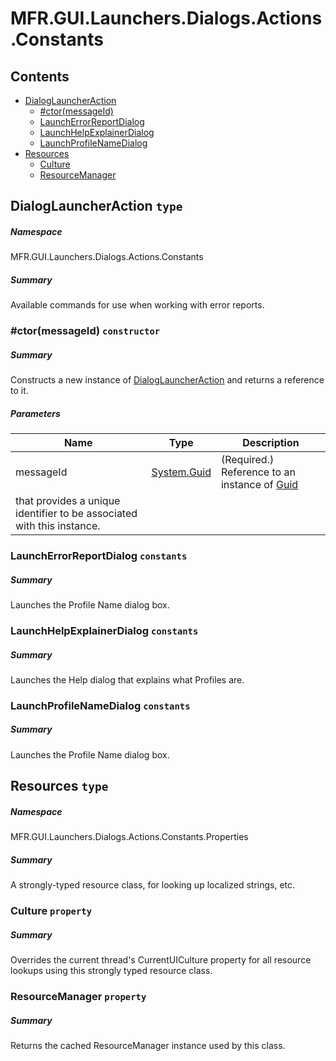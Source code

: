 <a name='assembly'></a>
# MFR.GUI.Launchers.Dialogs.Actions.Constants

## Contents

- [DialogLauncherAction](#T-MFR-GUI-Launchers-Dialogs-Actions-Constants-DialogLauncherAction 'MFR.GUI.Launchers.Dialogs.Actions.Constants.DialogLauncherAction')
  - [#ctor(messageId)](#M-MFR-GUI-Launchers-Dialogs-Actions-Constants-DialogLauncherAction-#ctor-System-Guid- 'MFR.GUI.Launchers.Dialogs.Actions.Constants.DialogLauncherAction.#ctor(System.Guid)')
  - [LaunchErrorReportDialog](#F-MFR-GUI-Launchers-Dialogs-Actions-Constants-DialogLauncherAction-LaunchErrorReportDialog 'MFR.GUI.Launchers.Dialogs.Actions.Constants.DialogLauncherAction.LaunchErrorReportDialog')
  - [LaunchHelpExplainerDialog](#F-MFR-GUI-Launchers-Dialogs-Actions-Constants-DialogLauncherAction-LaunchHelpExplainerDialog 'MFR.GUI.Launchers.Dialogs.Actions.Constants.DialogLauncherAction.LaunchHelpExplainerDialog')
  - [LaunchProfileNameDialog](#F-MFR-GUI-Launchers-Dialogs-Actions-Constants-DialogLauncherAction-LaunchProfileNameDialog 'MFR.GUI.Launchers.Dialogs.Actions.Constants.DialogLauncherAction.LaunchProfileNameDialog')
- [Resources](#T-MFR-GUI-Launchers-Dialogs-Actions-Constants-Properties-Resources 'MFR.GUI.Launchers.Dialogs.Actions.Constants.Properties.Resources')
  - [Culture](#P-MFR-GUI-Launchers-Dialogs-Actions-Constants-Properties-Resources-Culture 'MFR.GUI.Launchers.Dialogs.Actions.Constants.Properties.Resources.Culture')
  - [ResourceManager](#P-MFR-GUI-Launchers-Dialogs-Actions-Constants-Properties-Resources-ResourceManager 'MFR.GUI.Launchers.Dialogs.Actions.Constants.Properties.Resources.ResourceManager')

<a name='T-MFR-GUI-Launchers-Dialogs-Actions-Constants-DialogLauncherAction'></a>
## DialogLauncherAction `type`

##### Namespace

MFR.GUI.Launchers.Dialogs.Actions.Constants

##### Summary

Available commands for use when working with error reports.

<a name='M-MFR-GUI-Launchers-Dialogs-Actions-Constants-DialogLauncherAction-#ctor-System-Guid-'></a>
### #ctor(messageId) `constructor`

##### Summary

Constructs a new instance of
[DialogLauncherAction](#T-MFR-GUI-Launchers-Dialogs-Actions-Constants-DialogLauncherAction 'MFR.GUI.Launchers.Dialogs.Actions.Constants.DialogLauncherAction')
and returns a
reference to it.

##### Parameters

| Name | Type | Description |
| ---- | ---- | ----------- |
| messageId | [System.Guid](http://msdn.microsoft.com/query/dev14.query?appId=Dev14IDEF1&l=EN-US&k=k:System.Guid 'System.Guid') | (Required.) Reference to an instance of [Guid](http://msdn.microsoft.com/query/dev14.query?appId=Dev14IDEF1&l=EN-US&k=k:System.Guid 'System.Guid')
that provides a unique identifier to be associated with this instance. |

<a name='F-MFR-GUI-Launchers-Dialogs-Actions-Constants-DialogLauncherAction-LaunchErrorReportDialog'></a>
### LaunchErrorReportDialog `constants`

##### Summary

Launches the Profile Name dialog box.

<a name='F-MFR-GUI-Launchers-Dialogs-Actions-Constants-DialogLauncherAction-LaunchHelpExplainerDialog'></a>
### LaunchHelpExplainerDialog `constants`

##### Summary

Launches the Help dialog that explains what Profiles are.

<a name='F-MFR-GUI-Launchers-Dialogs-Actions-Constants-DialogLauncherAction-LaunchProfileNameDialog'></a>
### LaunchProfileNameDialog `constants`

##### Summary

Launches the Profile Name dialog box.

<a name='T-MFR-GUI-Launchers-Dialogs-Actions-Constants-Properties-Resources'></a>
## Resources `type`

##### Namespace

MFR.GUI.Launchers.Dialogs.Actions.Constants.Properties

##### Summary

A strongly-typed resource class, for looking up localized strings, etc.

<a name='P-MFR-GUI-Launchers-Dialogs-Actions-Constants-Properties-Resources-Culture'></a>
### Culture `property`

##### Summary

Overrides the current thread's CurrentUICulture property for all
  resource lookups using this strongly typed resource class.

<a name='P-MFR-GUI-Launchers-Dialogs-Actions-Constants-Properties-Resources-ResourceManager'></a>
### ResourceManager `property`

##### Summary

Returns the cached ResourceManager instance used by this class.
